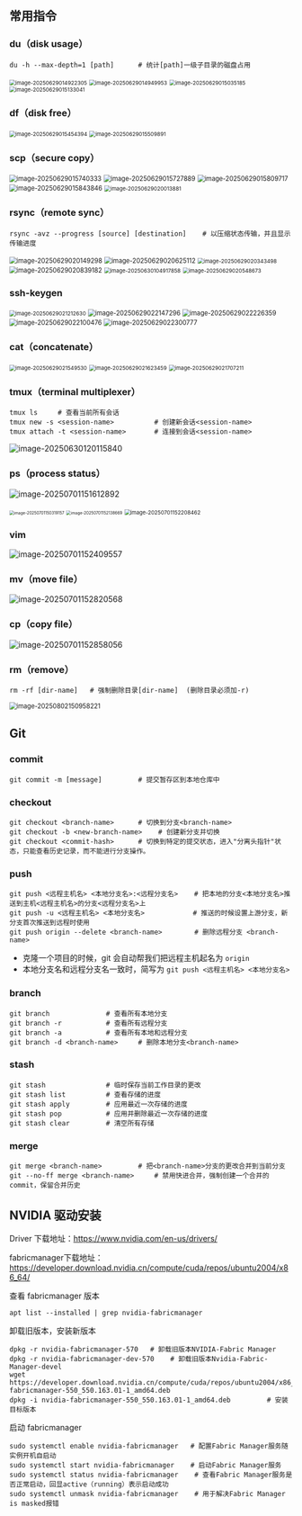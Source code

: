 ## 常用指令

### du（disk usage）

```
du -h --max-depth=1	[path]		# 统计[path]一级子目录的磁盘占用
```

<img src="assets/image-20250629014922305.png" alt="image-20250629014922305" style="zoom:67%;" /> 

<img src="assets/image-20250629014949953.png" alt="image-20250629014949953" style="zoom:67%;" /> 

<img src="assets/image-20250629015035185.png" alt="image-20250629015035185" style="zoom:67%;" /> 

<img src="assets/image-20250629015133041.png" alt="image-20250629015133041" style="zoom:67%;" />  

### df（disk free）

<img src="assets/image-20250629015454394.png" alt="image-20250629015454394" style="zoom:67%;" /> 

<img src="assets/image-20250629015509891.png" alt="image-20250629015509891" style="zoom:67%;" /> 

### scp（secure copy）

<img src="assets/image-20250629015740333.png" alt="image-20250629015740333" style="zoom:80%;" /> 

<img src="assets/image-20250629015727889.png" alt="image-20250629015727889" style="zoom:80%;" /> 

<img src="assets/image-20250629015809717.png" alt="image-20250629015809717" style="zoom:80%;" /> 

<img src="assets/image-20250629015843846.png" alt="image-20250629015843846" style="zoom:80%;" /> 

<img src="assets/image-20250629020013881.png" alt="image-20250629020013881" style="zoom:67%;" /> 

### rsync（remote sync）

```
rsync -avz --progress [source] [destination]	# 以压缩状态传输，并且显示传输进度
```

<img src="assets/image-20250629020149298.png" alt="image-20250629020149298" style="zoom:80%;" /> 

<img src="assets/image-20250629020625112.png" alt="image-20250629020625112" style="zoom:80%;" />  

<img src="assets/image-20250629020343498.png" alt="image-20250629020343498" style="zoom:67%;" /> 

<img src="assets/image-20250629020839182.png" alt="image-20250629020839182" style="zoom:80%;" />  

<img src="assets/image-20250630104917858.png" alt="image-20250630104917858" style="zoom:67%;" /> 

<img src="assets/image-20250629020548673.png" alt="image-20250629020548673" style="zoom: 67%;" />  

### ssh-keygen

<img src="assets/image-20250629021212630.png" alt="image-20250629021212630" style="zoom:67%;" /> 

<img src="assets/image-20250629022147296.png" alt="image-20250629022147296" style="zoom: 80%;" /> 

<img src="assets/image-20250629022226359.png" alt="image-20250629022226359" style="zoom:80%;" />  

<img src="assets/image-20250629022100476.png" alt="image-20250629022100476" style="zoom:80%;" /> 

<img src="assets/image-20250629022300777.png" alt="image-20250629022300777" style="zoom:80%;" /> 

### cat（concatenate）

<img src="assets/image-20250629021549530.png" alt="image-20250629021549530" style="zoom:67%;" /> 

<img src="assets/image-20250629021623459.png" alt="image-20250629021623459" style="zoom:67%;" /> 

<img src="assets/image-20250629021707211.png" alt="image-20250629021707211" style="zoom:67%;" /> 

### tmux（terminal multiplexer）

```
tmux ls 	# 查看当前所有会话
tmux new -s <session-name>			# 创建新会话<session-name>
tmux attach -t <session-name>		# 连接到会话<session-name>
```

![image-20250630120115840](assets/image-20250630120115840.png)  

### ps（process status）

![image-20250701151612892](assets/image-20250701151612892.png)

<img src="assets/image-20250701150319157.png" alt="image-20250701150319157" style="zoom:50%;" /> 

<img src="assets/image-20250701152138669.png" alt="image-20250701152138669" style="zoom:50%;" /> 

<img src="assets/image-20250701152208462.png" alt="image-20250701152208462" style="zoom:67%;" /> 

### vim

![image-20250701152409557](assets/image-20250701152409557.png) 

### mv（move file）

![image-20250701152820568](assets/image-20250701152820568.png) 

### cp（copy file）

![image-20250701152858056](assets/image-20250701152858056.png)

### rm（remove）

```
rm -rf [dir-name]	# 强制删除目录[dir-name]	(删除目录必须加-r)
```

<img src="assets/image-20250802150958221.png" alt="image-20250802150958221" style="zoom: 80%;" /> 

## Git

### commit

```
git commit -m [message]			# 提交暂存区到本地仓库中
```

### checkout

```
git checkout <branch-name>		# 切换到分支<branch-name>
git checkout -b <new-branch-name>	 # 创建新分支并切换
git checkout <commit-hash>		# 切换到特定的提交状态，进入"分离头指针"状态，只能查看历史记录，而不能进行分支操作。
```

### push

```
git push <远程主机名> <本地分支名>:<远程分支名>	# 把本地的分支<本地分支名>推送到主机<远程主机名>的分支<远程分支名>上
git push -u <远程主机名> <本地分支名>		       # 推送的时候设置上游分支，新分支首次推送到远程时使用
git push origin --delete <branch-name>		  # 删除远程分支 <branch-name>
```

- 克隆一个项目的时候，git 会自动帮我们把远程主机起名为 `origin`
- 本地分支名和远程分支名一致时，简写为 `git push <远程主机名> <本地分支名> `

### branch

```
git branch				# 查看所有本地分支
git branch -r			# 查看所有远程分支
git branch -a			# 查看所有本地和远程分支
git branch -d <branch-name>		# 删除本地分支<branch-name>
```

### stash

```
git stash				# 临时保存当前工作目录的更改
git stash list  		# 查看存储的进度
git stash apply			# 应用最近一次存储的进度
git stash pop			# 应用并删除最近一次存储的进度
git stash clear			# 清空所有存储
```

### merge

```
git merge <branch-name>			# 把<branch-name>分支的更改合并到当前分支
git --no-ff merge <branch-name>		# 禁用快进合并，强制创建一个合并的 commit，保留合并历史
```

## NVIDIA 驱动安装

Driver 下载地址：https://www.nvidia.com/en-us/drivers/

fabricmanager下载地址：https://developer.download.nvidia.cn/compute/cuda/repos/ubuntu2004/x86_64/

查看 fabricmanager 版本

```
apt list --installed | grep nvidia-fabricmanager
```

卸载旧版本，安装新版本

```
dpkg -r nvidia-fabricmanager-570   # 卸载旧版本NVIDIA-Fabric Manager
dpkg -r nvidia-fabricmanager-dev-570    # 卸载旧版本Nvidia-Fabric-Manager-devel
wget https://developer.download.nvidia.cn/compute/cuda/repos/ubuntu2004/x86_64/nvidia-fabricmanager-550_550.163.01-1_amd64.deb
dpkg -i nvidia-fabricmanager-550_550.163.01-1_amd64.deb			# 安装目标版本
```

启动 fabricmanager

```
sudo systemctl enable nvidia-fabricmanager   # 配置Fabric Manager服务随实例开机自启动
sudo systemctl start nvidia-fabricmanager    # 启动Fabric Manager服务
sudo systemctl status nvidia-fabricmanager    # 查看Fabric Manager服务是否正常启动，回显active（running）表示启动成功
sudo systemctl unmask nvidia-fabricmanager    # 用于解决Fabric Manager is masked报错
```

